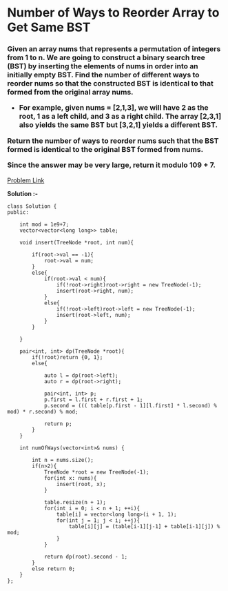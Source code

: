 # Number of Ways to Reorder Array to Get Same BST

<h3>
Given an array nums that represents a permutation of integers from 1 to n. We are going to construct a binary search tree (BST) by inserting the elements of nums in order into an initially empty BST. Find the number of different ways to reorder nums so that the constructed BST is identical to that formed from the original array nums.

  * For example, given nums = [2,1,3], we will have 2 as the root, 1 as a left child, and 3 as a right child. The array [2,3,1] also yields the same BST but [3,2,1] yields a different BST.
  
Return the number of ways to reorder nums such that the BST formed is identical to the original BST formed from nums.

Since the answer may be very large, return it modulo 109 + 7.
  
</h3>

[Problem Link](https://leetcode.com/problems/number-of-ways-to-reorder-array-to-get-same-bst/description/)

**Solution :-**

```
class Solution {
public:

    int mod = 1e9+7;
    vector<vector<long long>> table;

    void insert(TreeNode *root, int num){
    
        if(root->val == -1){
            root->val = num;
        }
        else{
            if(root->val < num){
                if(!root->right)root->right = new TreeNode(-1);
                insert(root->right, num);
            }
            else{
                if(!root->left)root->left = new TreeNode(-1);
                insert(root->left, num);
            }
        }

    }

    pair<int, int> dp(TreeNode *root){
        if(!root)return {0, 1};
        else{

            auto l = dp(root->left);
            auto r = dp(root->right);

            pair<int, int> p;
            p.first = l.first + r.first + 1;
            p.second = ((( table[p.first - 1][l.first] * l.second) % mod) * r.second) % mod;
            
            return p;
        }
    }

    int numOfWays(vector<int>& nums) {
        
        int n = nums.size();
        if(n>2){
            TreeNode *root = new TreeNode(-1);
            for(int x: nums){
                insert(root, x);
            }

            table.resize(n + 1);
            for(int i = 0; i < n + 1; ++i){
                table[i] = vector<long long>(i + 1, 1);
                for(int j = 1; j < i; ++j){
                    table[i][j] = (table[i-1][j-1] + table[i-1][j]) % mod;
                }
            }

            return dp(root).second - 1;
        }
        else return 0;
    }
};
```
